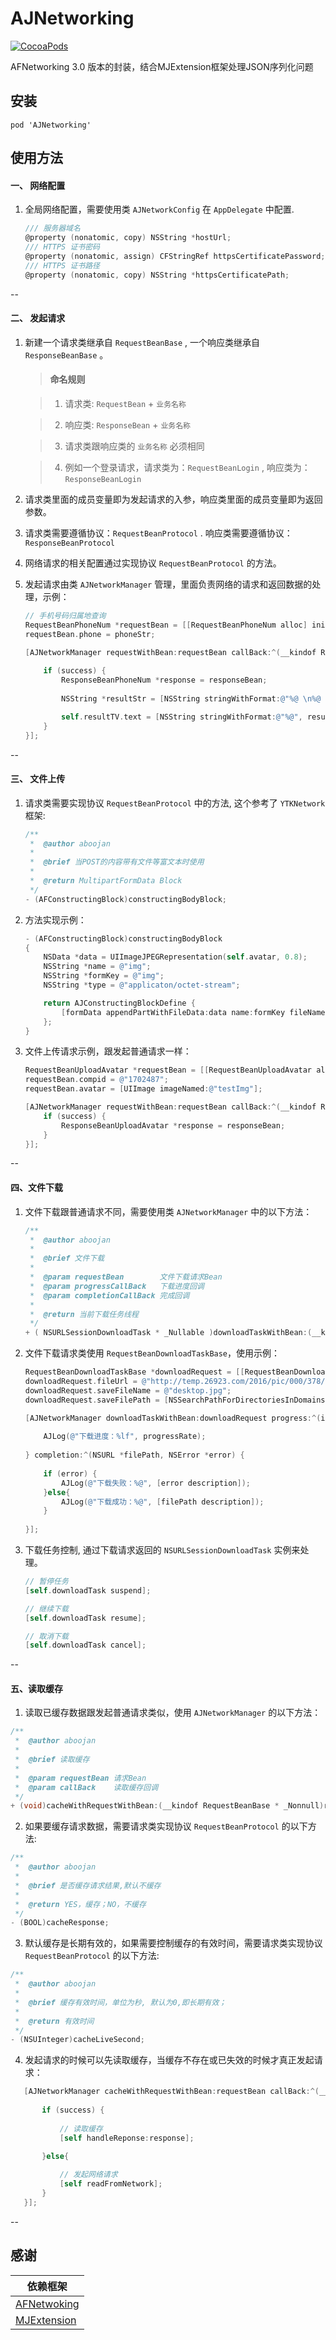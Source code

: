 # AJNetworking

[![CocoaPods](https://img.shields.io/cocoapods/v/AJNetworking.svg)](https://cocoapods.org/?q=AJNetworking)

AFNetworking 3.0 版本的封装，结合MJExtension框架处理JSON序列化问题



## 安装

```
pod 'AJNetworking'
```


## 使用方法

#### 一、 网络配置
1. 全局网络配置，需要使用类 `AJNetworkConfig`  在  `AppDelegate` 中配置.
	
	```objective-c
	/// 服务器域名
	@property (nonatomic, copy) NSString *hostUrl;
	/// HTTPS 证书密码
	@property (nonatomic, assign) CFStringRef httpsCertificatePassword;
	/// HTTPS 证书路径
	@property (nonatomic, copy) NSString *httpsCertificatePath;
	```
 
 --
 
#### 二、 发起请求

1. 新建一个请求类继承自 `RequestBeanBase` , 一个响应类继承自 `ResponseBeanBase` 。 

	> #### 命名规则
	
	> 1. 请求类: `RequestBean` + `业务名称`
	
	> 2. 响应类: `ResponseBean` + `业务名称`
	
	> 3. 请求类跟响应类的 `业务名称` 必须相同
	
	> 4. 例如一个登录请求，请求类为：`RequestBeanLogin` , 响应类为：`ResponseBeanLogin`
	
	
	
2. 请求类里面的成员变量即为发起请求的入参，响应类里面的成员变量即为返回参数。
 
3. 请求类需要遵循协议：`RequestBeanProtocol` . 响应类需要遵循协议：`ResponseBeanProtocol` 
 
4. 网络请求的相关配置通过实现协议 `RequestBeanProtocol` 的方法。
 
5. 发起请求由类 `AJNetworkManager` 管理，里面负责网络的请求和返回数据的处理，示例：
 
 	```objective-c
 	// 手机号码归属地查询
 	RequestBeanPhoneNum *requestBean = [[RequestBeanPhoneNum alloc] init];
    requestBean.phone = phoneStr;
    
    [AJNetworkManager requestWithBean:requestBean callBack:^(__kindof ResponseBeanBase *responseBean, BOOL success) {
        
        if (success) {
            ResponseBeanPhoneNum *response = responseBean;
            
            NSString *resultStr = [NSString stringWithFormat:@"%@ \n%@ \n%@ \n%@ \n%@ \n%@", response.retData.phone, response.retData.prefix, response.retData.supplier, response.retData.province, response.retData.city, response.retData.suit];

            self.resultTV.text = [NSString stringWithFormat:@"%@", resultStr];
        }
    }];
 	```
 	
 --
 	
#### 三、 文件上传

1. 请求类需要实现协议 `RequestBeanProtocol` 中的方法, 这个参考了 `YTKNetwork` 框架:

	```objective-c
	/**
 	 *  @author aboojan
 	 *
 	 *  @brief 当POST的内容带有文件等富文本时使用
 	 *
	 *  @return MultipartFormData Block
 	 */
	- (AFConstructingBlock)constructingBodyBlock;
	``` 
	
2. 方法实现示例：

	```objective-c
	- (AFConstructingBlock)constructingBodyBlock
	{
    	NSData *data = UIImageJPEGRepresentation(self.avatar, 0.8);
    	NSString *name = @"img";
    	NSString *formKey = @"img";
    	NSString *type = @"applicaton/octet-stream";
    
    	return AJConstructingBlockDefine {
        	[formData appendPartWithFileData:data name:formKey fileName:name mimeType:type];
    	};
	}
	```
	
3. 文件上传请求示例，跟发起普通请求一样：

	```objective-c
	RequestBeanUploadAvatar *requestBean = [[RequestBeanUploadAvatar alloc] init];
    requestBean.compid = @"1702487";
    requestBean.avatar = [UIImage imageNamed:@"testImg"];
    
    [AJNetworkManager requestWithBean:requestBean callBack:^(__kindof ResponseBeanBase *responseBean, BOOL success) {
        if (success) {
            ResponseBeanUploadAvatar *response = responseBean;
        }
    }];
 	```
 	
 --
 	
#### 四、文件下载

1. 文件下载跟普通请求不同，需要使用类 `AJNetworkManager` 中的以下方法：

	```objective-c
	/**
 	 *  @author aboojan
 	 *
 	 *  @brief 文件下载
 	 *
 	 *  @param requestBean        文件下载请求Bean
 	 *  @param progressCallBack   下载进度回调
 	 *  @param completionCallBack 完成回调
 	 *
 	 *  @return 当前下载任务线程
 	 */
	+ ( NSURLSessionDownloadTask * _Nullable )downloadTaskWithBean:(__kindof RequestBeanDownloadTaskBase * _Nonnull)requestBean progress:(AJDownloadProgressCallBack _Nullable )progressCallBack completion:(AJDownloadCompletionCallBack _Nullable)completionCallBack;;
	``` 

2. 文件下载请求类使用 `RequestBeanDownloadTaskBase`，使用示例：

	```objective-c
	RequestBeanDownloadTaskBase *downloadRequest = [[RequestBeanDownloadTaskBase alloc] init];
	downloadRequest.fileUrl = @"http://temp.26923.com/2016/pic/000/378/032ad9af805a8e83d8323f515d1d6645.jpg";
 	downloadRequest.saveFileName = @"desktop.jpg";
    downloadRequest.saveFilePath = [NSSearchPathForDirectoriesInDomains(NSDocumentDirectory, NSUserDomainMask, YES) firstObject];
    
    [AJNetworkManager downloadTaskWithBean:downloadRequest progress:^(int64_t totalUnitCount, int64_t completedUnitCount, double progressRate) {
        
        AJLog(@"下载进度：%lf", progressRate);
        
    } completion:^(NSURL *filePath, NSError *error) {
        
        if (error) {
            AJLog(@"下载失败：%@", [error description]);
        }else{
            AJLog(@"下载成功：%@", [filePath description]);
        }
        
    }];
	```
 
 
3. 下载任务控制, 通过下载请求返回的 `NSURLSessionDownloadTask` 实例来处理。
 
 	```objective-c
 	// 暂停任务 
 	[self.downloadTask suspend];
 
 	// 继续下载
 	[self.downloadTask resume];
 
 	// 取消下载
 	[self.downloadTask cancel];
 	```
 
 --

#### 五、读取缓存

1. 读取已缓存数据跟发起普通请求类似，使用 `AJNetworkManager` 的以下方法：

 ```objective-c
 /**
  *  @author aboojan
  *
  *  @brief 读取缓存
  *
  *  @param requestBean 请求Bean
  *  @param callBack    读取缓存回调
  */
 + (void)cacheWithRequestWithBean:(__kindof RequestBeanBase * _Nonnull)requestBean callBack:(AJRequestCallBack _Nonnull)callBack
 ```

2. 如果要缓存请求数据，需要请求类实现协议 `RequestBeanProtocol` 的以下方法:

 ```objective-c
 /**
  *  @author aboojan
  *
  *  @brief 是否缓存请求结果,默认不缓存
  *
  *  @return YES，缓存；NO，不缓存
  */
 - (BOOL)cacheResponse;
 ``` 

3. 默认缓存是长期有效的，如果需要控制缓存的有效时间，需要请求类实现协议 `RequestBeanProtocol` 的以下方法:

 ```objective-c
 /**
  *  @author aboojan
  *
  *  @brief 缓存有效时间，单位为秒, 默认为0,即长期有效；
  *
  *  @return 有效时间
  */
 - (NSUInteger)cacheLiveSecond;
 ```

4. 发起请求的时候可以先读取缓存，当缓存不存在或已失效的时候才真正发起请求：

 ```objective-c
    [AJNetworkManager cacheWithRequestWithBean:requestBean callBack:^(__kindof ResponseBeanBase * _Nullable responseBean, BOOL success) {
        
        if (success) {
            
            // 读取缓存
            [self handleReponse:response];
            
        }else{

            // 发起网络请求
            [self readFromNetwork];
        }
    }];
 ```

 --
 
## 感谢
 
   依赖框架   | 
 ------------ |
 [AFNetwoking](https://github.com/AFNetworking/AFNetworking) |
 [MJExtension](https://github.com/CoderMJLee/MJExtension)    |
	
 	
 	
 	
 	
 	
 	
 	
 	
 	

